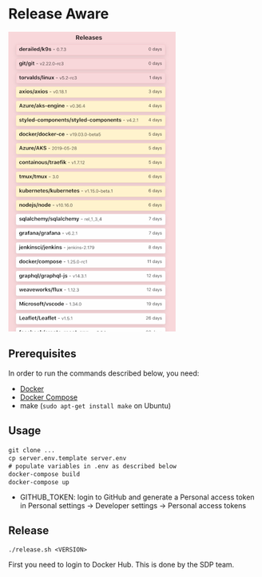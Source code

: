 # Release Aware

![How it looks like](example.png?raw=true "How it looks like")

## Prerequisites

In order to run the commands described below, you need:
- [Docker](https://www.docker.com/) 
- [Docker Compose](https://docs.docker.com/compose/)
- make (`sudo apt-get install make` on Ubuntu)

## Usage

```
git clone ...
cp server.env.template server.env
# populate variables in .env as described below
docker-compose build
docker-compose up
```

* GITHUB_TOKEN: login to GitHub and generate a Personal access token in Personal settings -> Developer settings -> Personal access tokens

## Release

```
./release.sh <VERSION>
```

First you need to login to Docker Hub.
This is done by the SDP team.
